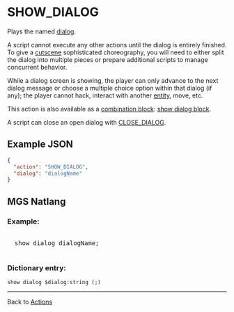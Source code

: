 # SHOW_DIALOG

Plays the named [dialog](dialogs).

A script cannot execute any other actions until the dialog is entirely finished. To give a [cutscene](techniques/cutscenes) sophisticated choreography, you will need to either split the dialog into multiple pieces or prepare additional scripts to manage concurrent behavior.

While a dialog screen is showing, the player can only advance to the next dialog message or choose a multiple choice option within that dialog (if any); the player cannot hack, interact with another [entity](entities), move, etc.

This action is also available as a [combination block](mgs/combination_block): [show dialog block](mgs/show_dialog_block).

A script can close an open dialog with [CLOSE_DIALOG](actions/CLOSE_DIALOG).

## Example JSON

```json
{
  "action": "SHOW_DIALOG",
  "dialog": "dialogName"
}
```

## MGS Natlang

### Example:

<pre class="HyperMD-codeblock mgs">

  <span class="verb">show</span> <span class="sigil">dialog</span> <span class="string">dialogName</span><span class="terminator">;</span>

</pre>

### Dictionary entry:

```
show dialog $dialog:string (;)
```

---

Back to [Actions](actions)
